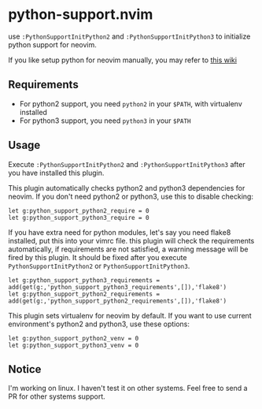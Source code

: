 
# python-support.nvim

use `:PythonSupportInitPython2` and `:PythonSupportInitPython3` to initialize
python support for neovim.

If you like setup python for neovim manually, you may refer to [this
wiki](https://github.com/zchee/deoplete-jedi/wiki/Setting-up-Python-for-Neovim)

## Requirements

- For python2 support, you need `python2` in your `$PATH`, with virtualenv
  installed
- For python3 support, you need `python3` in your `$PATH`

## Usage

Execute `:PythonSupportInitPython2` and `:PythonSupportInitPython3`  after you
have installed this plugin.

This plugin automatically checks python2 and python3 dependencies for neovim.
If you don't need python2 or python3, use this to disable checking:

```vim
let g:python_support_python2_require = 0
let g:python_support_python3_require = 0
```

If you have extra need for python modules, let's say you need flake8
installed, put this into your vimrc file. this plugin will check the
requirements automatically, if requirements are not satisfied, a warning
message will be fired by this plugin. It should be fixed after you execute
`PythonSupportInitPython2` or `PythonSupportInitPython3`.

```vim
let g:python_support_python3_requirements = add(get(g:,'python_support_python3_requirements',[]),'flake8')
let g:python_support_python2_requirements = add(get(g:,'python_support_python2_requirements',[]),'flake8')
```

This plugin sets virtualenv for neovim by default. If you want to use current
environment's python2 and python3, use these options:

```vim
let g:python_support_python2_venv = 0
let g:python_support_python3_venv = 0
```

## Notice

I'm working on linux. I haven't test it on other systems. Feel free to send a
PR for other systems support.

